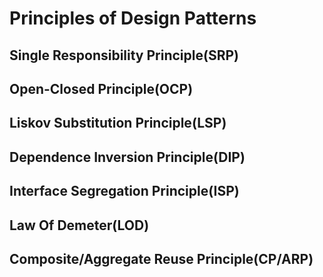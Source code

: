 # Principles of Design Patterns

## Single Responsibility Principle(SRP)
## Open-Closed Principle(OCP)
## Liskov Substitution Principle(LSP)
## Dependence Inversion Principle(DIP)
## Interface Segregation Principle(ISP)
## Law Of Demeter(LOD)
## Composite/Aggregate Reuse Principle(CP/ARP)
